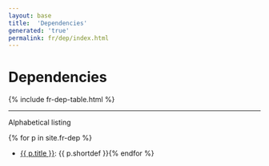 ```yaml
---
layout: base
title:  'Dependencies'
generated: 'true'
permalink: fr/dep/index.html
---
```


# Dependencies

{% include fr-dep-table.html %}

----------

Alphabetical listing

{% for p in site.fr-dep %}
* [{{ p.title }}](): {{ p.shortdef }}{% endfor %}
